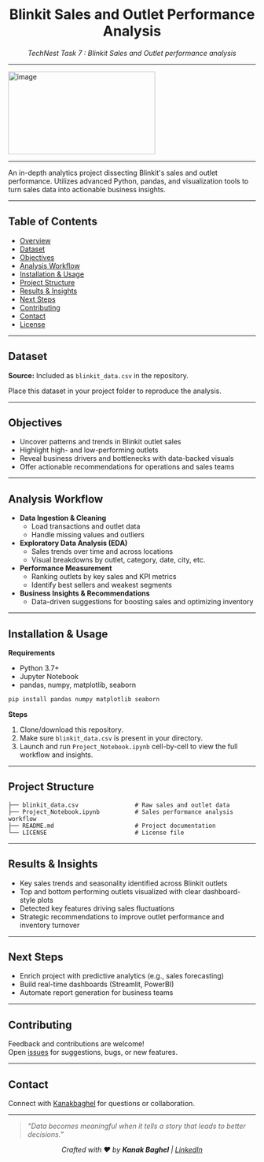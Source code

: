 <h1 align="center">Blinkit Sales and Outlet Performance Analysis</h1>
<p align="center"><em>TechNest Task 7 : Blinkit Sales and Outlet performance analysis</em></p>

----

<img width="299" height="168" alt="image" src="https://github.com/user-attachments/assets/56572e07-5f6d-4fc6-af4e-98f8cbdc4cec" />

---

An in-depth analytics project dissecting Blinkit's sales and outlet performance. Utilizes advanced Python, pandas, and visualization tools to turn sales data into actionable business insights.

***

## Table of Contents

- [Overview](#overview)
- [Dataset](#dataset)
- [Objectives](#objectives)
- [Analysis Workflow](#analysis-workflow)
- [Installation & Usage](#installation--usage)
- [Project Structure](#project-structure)
- [Results & Insights](#results--insights)
- [Next Steps](#next-steps)
- [Contributing](#contributing)
- [Contact](#contact)
- [License](#license)

***

## Dataset

**Source:** Included as `blinkit_data.csv` in the repository.

Place this dataset in your project folder to reproduce the analysis.

***

## Objectives

- Uncover patterns and trends in Blinkit outlet sales
- Highlight high- and low-performing outlets
- Reveal business drivers and bottlenecks with data-backed visuals
- Offer actionable recommendations for operations and sales teams

***

## Analysis Workflow

- **Data Ingestion & Cleaning**
  - Load transactions and outlet data
  - Handle missing values and outliers
- **Exploratory Data Analysis (EDA)**
  - Sales trends over time and across locations
  - Visual breakdowns by outlet, category, date, city, etc.
- **Performance Measurement**
  - Ranking outlets by key sales and KPI metrics
  - Identify best sellers and weakest segments
- **Business Insights & Recommendations**
  - Data-driven suggestions for boosting sales and optimizing inventory

***

## Installation & Usage

**Requirements**

- Python 3.7+
- Jupyter Notebook
- pandas, numpy, matplotlib, seaborn

```bash
pip install pandas numpy matplotlib seaborn
```

**Steps**

1. Clone/download this repository.
2. Make sure `blinkit_data.csv` is present in your directory.
3. Launch and run `Project_Notebook.ipynb` cell-by-cell to view the full workflow and insights.

***

## Project Structure

```
├── blinkit_data.csv                # Raw sales and outlet data
├── Project_Notebook.ipynb          # Sales performance analysis workflow
├── README.md                       # Project documentation
└── LICENSE                         # License file
```

***

## Results & Insights

- Key sales trends and seasonality identified across Blinkit outlets
- Top and bottom performing outlets visualized with clear dashboard-style plots
- Detected key features driving sales fluctuations
- Strategic recommendations to improve outlet performance and inventory turnover

***

## Next Steps

- Enrich project with predictive analytics (e.g., sales forecasting)
- Build real-time dashboards (Streamlit, PowerBI)
- Automate report generation for business teams

***

## Contributing

Feedback and contributions are welcome!  
Open [issues](https://github.com/Kanakbaghel/Blinkit_Sales_and_Outlet_Performance_Analysis/issues) for suggestions, bugs, or new features.

***

## Contact

Connect with [Kanakbaghel](https://github.com/Kanakbaghel) for questions or collaboration.

---
> _“Data becomes meaningful when it tells a story that leads to better decisions.”_  
<p align="center"><em>Crafted with ♥ by <strong>Kanak Baghel</strong> |  <a href="https://www.linkedin.com/in/kanakbaghel">LinkedIn</a></em></p>
